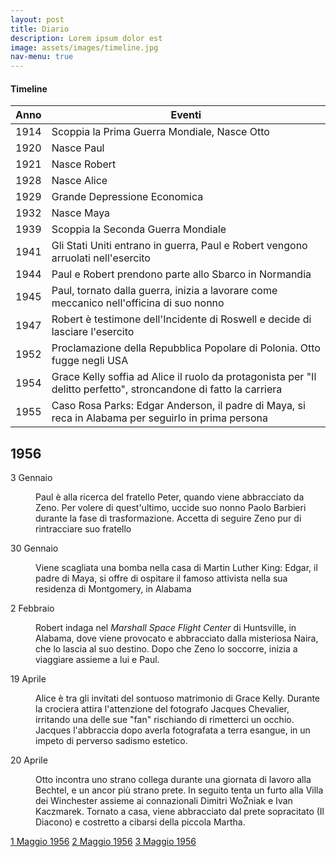 ```yaml
---
layout: post
title: Diario
description: Lorem ipsum dolor est
image: assets/images/timeline.jpg
nav-menu: true
---
```


<h4>Timeline</h4>
<div class="table-wrapper">
	<table>
		<thead>
			<tr>
				<th>Anno</th>
				<th>Eventi</th>
			</tr>
		</thead>
		<tbody>
			<tr>
				<td>1914</td>
				<td>Scoppia la Prima Guerra Mondiale, Nasce Otto</td>
			</tr>
			<tr>
				<td>1920</td>
				<td>Nasce Paul</td>
			</tr>
			<tr>
				<td>1921</td>
				<td>Nasce Robert</td>
			</tr>
			<tr>
				<td>1928</td>
				<td>Nasce Alice</td>
			</tr>			
			<tr>
				<td>1929</td>
				<td>Grande Depressione Economica</td>
			</tr>
			<tr>
				<td>1932</td>
				<td>Nasce Maya</td>
			</tr>
			<tr>
				<td>1939</td>
				<td>Scoppia la Seconda Guerra Mondiale</td>
			</tr>
			<tr>
				<td>1941</td>
				<td>Gli Stati Uniti entrano in guerra, Paul e Robert vengono arruolati nell'esercito</td>
			</tr>
			<tr>
				<td>1944</td>
				<td>Paul e Robert prendono parte allo Sbarco in Normandia</td>
			</tr>
			<tr>
				<td>1945</td>
				<td>Paul, tornato dalla guerra, inizia a lavorare come meccanico nell'officina di suo nonno</td>
			</tr>			
			<tr>
				<td>1947</td>
				<td>Robert è testimone dell'Incidente di Roswell e decide di lasciare l'esercito</td>
			</tr>
			<tr>
				<td>1952</td>
				<td>Proclamazione della Repubblica Popolare di Polonia. Otto fugge negli USA</td>
			</tr>
			<tr>
				<td>1954</td>
				<td>Grace Kelly soffia ad Alice il ruolo da protagonista per "Il delitto perfetto", stroncandone di fatto la carriera</td>
			</tr>							
			<tr>
				<td>1955</td>
				<td>Caso Rosa Parks: Edgar Anderson, il padre di Maya, si reca in Alabama per seguirlo in prima persona</td>
			</tr>																			
		</tbody>
	</table>
</div>

<h2>1956</h2>
<dl>
	<dt>3 Gennaio</dt>
	<dd>
		<p>Paul è alla ricerca del fratello Peter, quando viene abbracciato da Zeno. Per volere di quest'ultimo, uccide suo nonno Paolo Barbieri durante la fase di trasformazione. Accetta di seguire Zeno pur di rintracciare suo fratello</p>
	</dd>
	<dt>30 Gennaio</dt>
	<dd>
		<p>Viene scagliata una bomba nella casa di Martin Luther King: Edgar, il padre di Maya, si offre di ospitare il famoso attivista nella sua residenza di Montgomery, in Alabama</p>
	</dd>
	<dt>2 Febbraio</dt>
	<dd>
		<p>Robert indaga nel <i>Marshall Space Flight Center</i> di Huntsville, in Alabama, dove viene provocato e abbracciato dalla misteriosa Naira, che lo lascia al suo destino. Dopo che Zeno lo soccorre, inizia a viaggiare assieme a lui e Paul.</p>
	</dd>
	<dt>19 Aprile</dt>
	<dd>
		<p>Alice è tra gli invitati del sontuoso matrimonio di Grace Kelly. Durante la crociera attira l'attenzione del fotografo Jacques Chevalier, irritando una delle sue "fan" rischiando di rimetterci un occhio. Jacques l'abbraccia dopo averla fotografata a terra esangue, in un impeto di perverso sadismo estetico.</p>
	</dd>
	<dt>20 Aprile</dt>
	<dd>
		<p>Otto incontra uno strano collega durante una giornata di lavoro alla Bechtel, e un ancor più strano prete. In seguito tenta un furto alla Villa dei Winchester assieme ai connazionali Dimitri WoŹniak e Ivan Kaczmarek. Tornato a casa, viene abbracciato dal prete sopracitato (Il Diacono) e costretto a cibarsi della piccola Martha. </p>
   </dd>
</dl>

<a href="/cursed-legacy/diario/1-maggio.html" class="button">1 Maggio 1956</a>
<a href="/cursed-legacy/diario/2-maggio.html" class="button">2 Maggio 1956</a>
<a href="/cursed-legacy/diario/3-maggio.html" class="button">3 Maggio 1956</a>